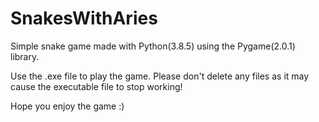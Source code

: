 # SnakesWithAries
Simple snake game made with Python(3.8.5) using the Pygame(2.0.1) library.

Use the .exe file to play the game.
Please don't delete any files as it may cause the executable file to stop working!

Hope you enjoy the game :)
